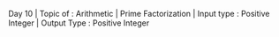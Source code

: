 Day 10 |
Topic of : Arithmetic | 
Prime Factorization | 
Input type : Positive Integer | 
Output Type : Positive Integer
